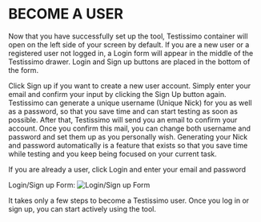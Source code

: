 # BECOME A USER
Now that you have successfully set up the tool, Testissimo container will open on the left side of your screen by default. If you are a new user or a registered user not logged in, a Login form will appear in the middle of the Testissimo drawer. Login and Sign up buttons are placed in the bottom of the form.

Click Sign up if you want to create a new user account. Simply enter your email and confirm your input by clicking the Sign Up button again. Testissimo can generate a unique username (Unique Nick) for you as well as a password, so that you save time and can start testing as soon as possible. 
After that, Testissimo will send you an email to confirm your account. Once you confirm this mail, you can change both username and password and set them up as you personally wish. Generating your Nick and password automatically is a feature that exists so that you save time while testing and you keep being focused on your current task. 

If you are already a user, click Login and enter your email and password

Login/Sign up Form: 
![Login/Sign up Form](../documentation/images/bu-login.png "Logo Title Text 1")

It takes only a few steps to become a Testissimo user. Once you log in or sign up, you can start actively using the tool.
